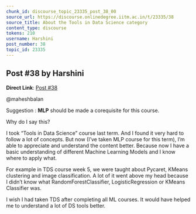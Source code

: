 ```yaml
---
chunk_id: discourse_topic_23335_post_38_00
source_url: https://discourse.onlinedegree.iitm.ac.in/t/23335/38
source_title: About the Tools in Data Science category
content_type: discourse
tokens: 210
username: Harshini
post_number: 38
topic_id: 23335
---
```


## Post #38 by Harshini

**Direct Link**: [Post #38](https://discourse.onlinedegree.iitm.ac.in/t/23335/38)

@maheshbalan

Suggestion : **MLP** should be made a corequisite for this course.

Why do I say this?

I took “Tools in Data Science” course last term. And I found it very hard to follow a lot of concepts. But now (I’ve taken MLP course for this term), I’m able to appreciate and understand the content better. Because now I have a basic understanding of different Machine Learning Models and I know where to apply what.

For example in TDS course week 5, we were taught about Pycaret, KMeans clustering and image classification. A lot of it went above my head because I didn’t know what RandomForestClassifier, LogisticRegression or KMeans Classifier was.

I wish I had taken TDS after completing all ML courses. It would have helped me to understand a lot of DS tools better.

